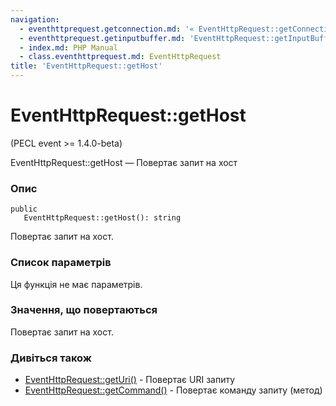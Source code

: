```yaml
---
navigation:
  - eventhttprequest.getconnection.md: '« EventHttpRequest::getConnection'
  - eventhttprequest.getinputbuffer.md: 'EventHttpRequest::getInputBuffer »'
  - index.md: PHP Manual
  - class.eventhttprequest.md: EventHttpRequest
title: 'EventHttpRequest::getHost'
---
```

# EventHttpRequest::getHost

(PECL event >= 1.4.0-beta)

EventHttpRequest::getHost — Повертає запит на хост

### Опис

```methodsynopsis
public
   EventHttpRequest::getHost(): string
```

Повертає запит на хост.

### Список параметрів

Ця функція не має параметрів.

### Значення, що повертаються

Повертає запит на хост.

### Дивіться також

-   [EventHttpRequest::getUri()](eventhttprequest.geturi.md) - Повертає URI запиту
-   [EventHttpRequest::getCommand()](eventhttprequest.getcommand.md) - Повертає команду запиту (метод)
